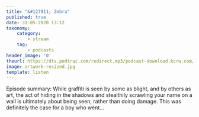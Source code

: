 ```yaml
---
title: "&#127911; Zebra"
published: true
date: 31-05-2020 13:12
taxonomy:
    category:
        - stream
    tag:
        - podcasts
header_image: '0'
theurl: https://dts.podtrac.com/redirect.mp3/podcast-download.kcrw.com/kcrw/audio/podcast/etc/nw/KCRW-nocturne-zebra-200512.mp3
image: artwork-resized.jpg
template: listen
--- 
```

Episode summary: While graffiti is seen by some as blight, and by others as art, the act of hiding in the shadows and stealthily scrawling your name on a wall is ultimately about being seen, rather than doing damage. This was definitely the case for a boy who went…
